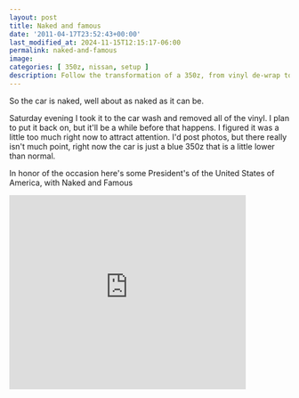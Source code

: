 ```yaml
---
layout: post
title: Naked and famous
date: '2011-04-17T23:52:43+00:00'
last_modified_at: 2024-11-15T12:15:17-06:00
permalink: naked-and-famous
image:
categories: [ 350z, nissan, setup ]
description: Follow the transformation of a 350z, from vinyl de-wrap to just a regular blue car. Join the journey while it temporarily stays 'naked'.
---
```


So the car is naked, well about as naked as it can be.

Saturday evening I took it to the car wash and removed all of the vinyl. I plan to put it back on, but it'll be a while before that happens. I figured it was a little too much right now to attract attention. I'd post photos, but there really isn't much point, right now the car is just a blue 350z that is a little lower than normal.

<p>In honor of the occasion here's some President's of the United States of America, with Naked and Famous</p> <iframe title="YouTube video player" height="349" src="https://www.youtube.com/embed/GHPkLuVBQ1Y?rel=0&amp;hd=1" frameborder="0" width="425" allowfullscreen="allowfullscreen"></iframe>



